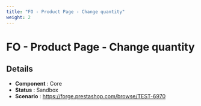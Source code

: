 ```yaml
---
title: "FO - Product Page - Change quantity"
weight: 2
---
```


# FO - Product Page - Change quantity
## Details
* **Component** : Core
* **Status** : Sandbox
* **Scenario** : https://forge.prestashop.com/browse/TEST-6970

